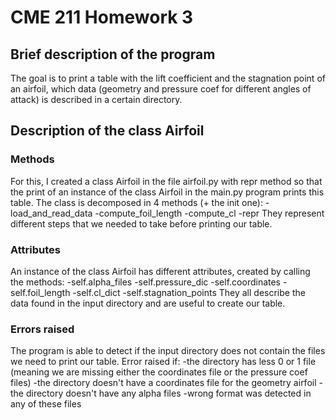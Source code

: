 # CME 211 Homework 3

## Brief description of the program
The goal is to print a table with the lift coefficient
and the stagnation point of an airfoil, 
which data (geometry and pressure coef for different angles of attack) 
is described in a certain directory.

## Description of the class Airfoil
### Methods
For this, I created a class Airfoil in the file airfoil.py 
with repr method so that the print of an instance of the class Airfoil 
in the main.py program prints this table. 
The class is decomposed in 4 methods (+ the init one):
    -load_and_read_data
    -compute_foil_length
    -compute_cl
    -repr
They represent different steps that we needed to take before printing our table.

### Attributes
An instance of the class Airfoil has different attributes, created by calling the methods:
    -self.alpha_files
    -self.pressure_dic
    -self.coordinates
    -self.foil_length
    -self.cl_dict
    -self.stagnation_points
They all describe the data found in the input directory 
and are useful to create our table.

### Errors raised
The program is able to detect if the input directory does not contain
the files we need to print our table. Error raised if:
    -the directory has less 0 or 1 file (meaning we are missing 
    either the coordinates file or the pressure coef files)
    -the directory doesn't have a coordinates file for the geometry airfoil
    -the directory doesn't have any alpha files 
    -wrong format was detected in any of these files
